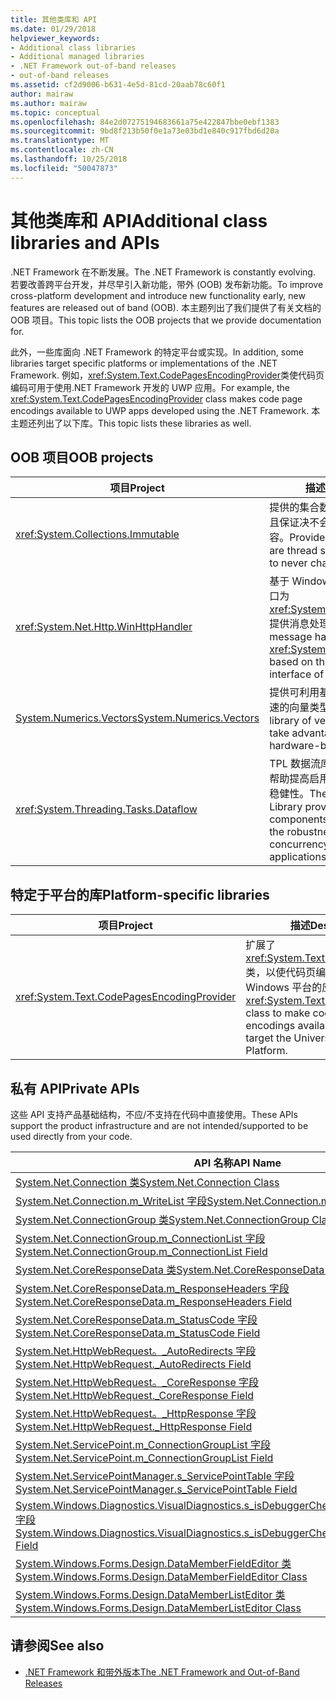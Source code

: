 ```yaml
---
title: 其他类库和 API
ms.date: 01/29/2018
helpviewer_keywords:
- Additional class libraries
- Additional managed libraries
- .NET Framework out-of-band releases
- out-of-band releases
ms.assetid: cf2d9006-b631-4e5d-81cd-20aab78c60f1
author: mairaw
ms.author: mairaw
ms.topic: conceptual
ms.openlocfilehash: 84e2d07275194683661a75e422847bbe0ebf1383
ms.sourcegitcommit: 9bd8f213b50f0e1a73e03bd1e840c917fbd6d20a
ms.translationtype: MT
ms.contentlocale: zh-CN
ms.lasthandoff: 10/25/2018
ms.locfileid: "50047873"
---
```

# <a name="additional-class-libraries-and-apis"></a><span data-ttu-id="4e597-102">其他类库和 API</span><span class="sxs-lookup"><span data-stu-id="4e597-102">Additional class libraries and APIs</span></span>

<span data-ttu-id="4e597-103">.NET Framework 在不断发展。</span><span class="sxs-lookup"><span data-stu-id="4e597-103">The .NET Framework is constantly evolving.</span></span> <span data-ttu-id="4e597-104">若要改善跨平台开发，并尽早引入新功能，带外 (OOB) 发布新功能。</span><span class="sxs-lookup"><span data-stu-id="4e597-104">To improve cross-platform development and introduce new functionality early, new features are released out of band (OOB).</span></span> <span data-ttu-id="4e597-105">本主题列出了我们提供了有关文档的 OOB 项目。</span><span class="sxs-lookup"><span data-stu-id="4e597-105">This topic lists the OOB projects that we provide documentation for.</span></span>  
  
<span data-ttu-id="4e597-106">此外，一些库面向 .NET Framework 的特定平台或实现。</span><span class="sxs-lookup"><span data-stu-id="4e597-106">In addition, some libraries target specific platforms or implementations of the .NET Framework.</span></span> <span data-ttu-id="4e597-107">例如，<xref:System.Text.CodePagesEncodingProvider>类使代码页编码可用于使用.NET Framework 开发的 UWP 应用。</span><span class="sxs-lookup"><span data-stu-id="4e597-107">For example, the <xref:System.Text.CodePagesEncodingProvider> class makes code page encodings available to UWP apps developed using the .NET Framework.</span></span> <span data-ttu-id="4e597-108">本主题还列出了以下库。</span><span class="sxs-lookup"><span data-stu-id="4e597-108">This topic lists these libraries as well.</span></span>  
  
## <a name="oob-projects"></a><span data-ttu-id="4e597-109">OOB 项目</span><span class="sxs-lookup"><span data-stu-id="4e597-109">OOB projects</span></span>
  
| <span data-ttu-id="4e597-110">项目</span><span class="sxs-lookup"><span data-stu-id="4e597-110">Project</span></span> | <span data-ttu-id="4e597-111">描述</span><span class="sxs-lookup"><span data-stu-id="4e597-111">Description</span></span> |  
| ------- | ----------- |  
| <xref:System.Collections.Immutable> | <span data-ttu-id="4e597-112">提供的集合数是线程安全的，并且保证决不会更改该集合的内容。</span><span class="sxs-lookup"><span data-stu-id="4e597-112">Provides collections that are thread safe and guaranteed to never change their contents.</span></span> |
| <xref:System.Net.Http.WinHttpHandler> | <span data-ttu-id="4e597-113">基于 Windows 的 WinHTTP 接口为 <xref:System.Net.Http.HttpClient> 提供消息处理程序。</span><span class="sxs-lookup"><span data-stu-id="4e597-113">Provides a message handler for <xref:System.Net.Http.HttpClient> based on the WinHTTP interface of Windows.</span></span> |
| [<span data-ttu-id="4e597-114">System.Numerics.Vectors</span><span class="sxs-lookup"><span data-stu-id="4e597-114">System.Numerics.Vectors</span></span>](https://msdn.microsoft.com/library/mt452176.aspx) | <span data-ttu-id="4e597-115">提供可利用基于 SIMD 硬件的加速的向量类型库。</span><span class="sxs-lookup"><span data-stu-id="4e597-115">Provides a library of vector types that can take advantage of SIMD hardware-based acceleration.</span></span>| 
| <xref:System.Threading.Tasks.Dataflow> | <span data-ttu-id="4e597-116">TPL 数据流库提供数据流组件以帮助提高启用并发的应用程序的稳健性。</span><span class="sxs-lookup"><span data-stu-id="4e597-116">The TPL Dataflow Library provides dataflow components to help increase the robustness of concurrency-enabled applications.</span></span> |  

## <a name="platform-specific-libraries"></a><span data-ttu-id="4e597-117">特定于平台的库</span><span class="sxs-lookup"><span data-stu-id="4e597-117">Platform-specific libraries</span></span>
  
| <span data-ttu-id="4e597-118">项目</span><span class="sxs-lookup"><span data-stu-id="4e597-118">Project</span></span> | <span data-ttu-id="4e597-119">描述</span><span class="sxs-lookup"><span data-stu-id="4e597-119">Description</span></span> |  
| ------- | ----------- |  
| <xref:System.Text.CodePagesEncodingProvider> | <span data-ttu-id="4e597-120">扩展了<xref:System.Text.EncodingProvider>类，以使代码页编码可用于面向通用 Windows 平台的应用。</span><span class="sxs-lookup"><span data-stu-id="4e597-120">Extends the <xref:System.Text.EncodingProvider> class to make code page encodings available to apps that target the Universal Windows Platform.</span></span> |  
  
## <a name="private-apis"></a><span data-ttu-id="4e597-121">私有 API</span><span class="sxs-lookup"><span data-stu-id="4e597-121">Private APIs</span></span>  

<span data-ttu-id="4e597-122">这些 API 支持产品基础结构，不应/不支持在代码中直接使用。</span><span class="sxs-lookup"><span data-stu-id="4e597-122">These APIs support the product infrastructure and are not intended/supported to be used directly from your code.</span></span>  
  
| <span data-ttu-id="4e597-123">API 名称</span><span class="sxs-lookup"><span data-stu-id="4e597-123">API Name</span></span> |
| -------- |
| [<span data-ttu-id="4e597-124">System.Net.Connection 类</span><span class="sxs-lookup"><span data-stu-id="4e597-124">System.Net.Connection Class</span></span>](../../../docs/framework/additional-apis/connection.md) |
| [<span data-ttu-id="4e597-125">System.Net.Connection.m\_WriteList 字段</span><span class="sxs-lookup"><span data-stu-id="4e597-125">System.Net.Connection.m\_WriteList Field</span></span>](../../../docs/framework/additional-apis/m_writelist.md) |
| [<span data-ttu-id="4e597-126">System.Net.ConnectionGroup 类</span><span class="sxs-lookup"><span data-stu-id="4e597-126">System.Net.ConnectionGroup Class</span></span>](../../../docs/framework/additional-apis/connectiongroup.md) |
| [<span data-ttu-id="4e597-127">System.Net.ConnectionGroup.m\_ConnectionList 字段</span><span class="sxs-lookup"><span data-stu-id="4e597-127">System.Net.ConnectionGroup.m\_ConnectionList Field</span></span>](../../../docs/framework/additional-apis/m_connectionlist.md) |
| [<span data-ttu-id="4e597-128">System.Net.CoreResponseData 类</span><span class="sxs-lookup"><span data-stu-id="4e597-128">System.Net.CoreResponseData Class</span></span>](../../../docs/framework/additional-apis/coreresponsedata.md) |
| [<span data-ttu-id="4e597-129">System.Net.CoreResponseData.m\_ResponseHeaders 字段</span><span class="sxs-lookup"><span data-stu-id="4e597-129">System.Net.CoreResponseData.m\_ResponseHeaders Field</span></span>](../../../docs/framework/additional-apis/coreresponsedata_m_responseheaders.md) |
| [<span data-ttu-id="4e597-130">System.Net.CoreResponseData.m\_StatusCode 字段</span><span class="sxs-lookup"><span data-stu-id="4e597-130">System.Net.CoreResponseData.m\_StatusCode Field</span></span>](../../../docs/framework/additional-apis/coreresponsedata_m_statuscode.md) |
| [<span data-ttu-id="4e597-131">System.Net.HttpWebRequest。\_AutoRedirects 字段</span><span class="sxs-lookup"><span data-stu-id="4e597-131">System.Net.HttpWebRequest.\_AutoRedirects Field</span></span>](../../../docs/framework/additional-apis/_autoredirects.md) |
| [<span data-ttu-id="4e597-132">System.Net.HttpWebRequest。\_CoreResponse 字段</span><span class="sxs-lookup"><span data-stu-id="4e597-132">System.Net.HttpWebRequest.\_CoreResponse Field</span></span>](../../../docs/framework/additional-apis/httpwebrequest__coreresponse.md) |
| [<span data-ttu-id="4e597-133">System.Net.HttpWebRequest。\_HttpResponse 字段</span><span class="sxs-lookup"><span data-stu-id="4e597-133">System.Net.HttpWebRequest.\_HttpResponse Field</span></span>](../../../docs/framework/additional-apis/_httpresponse.md) |
| [<span data-ttu-id="4e597-134">System.Net.ServicePoint.m\_ConnectionGroupList 字段</span><span class="sxs-lookup"><span data-stu-id="4e597-134">System.Net.ServicePoint.m\_ConnectionGroupList Field</span></span>](../../../docs/framework/additional-apis/m_connectiongrouplist.md) |
| [<span data-ttu-id="4e597-135">System.Net.ServicePointManager.s\_ServicePointTable 字段</span><span class="sxs-lookup"><span data-stu-id="4e597-135">System.Net.ServicePointManager.s\_ServicePointTable Field</span></span>](../../../docs/framework/additional-apis/s_servicepointtable.md) |
| [<span data-ttu-id="4e597-136">System.Windows.Diagnostics.VisualDiagnostics.s\_isDebuggerCheckDisabledForTestPurposes 字段</span><span class="sxs-lookup"><span data-stu-id="4e597-136">System.Windows.Diagnostics.VisualDiagnostics.s\_isDebuggerCheckDisabledForTestPurposes Field</span></span>](../../../docs/framework/additional-apis/s-isdebuggercheckdisabledfortestpurposes-field.md) |
| [<span data-ttu-id="4e597-137">System.Windows.Forms.Design.DataMemberFieldEditor 类</span><span class="sxs-lookup"><span data-stu-id="4e597-137">System.Windows.Forms.Design.DataMemberFieldEditor Class</span></span>](../../../docs/framework/additional-apis/datamemberfieldeditor-class.md) |
| [<span data-ttu-id="4e597-138">System.Windows.Forms.Design.DataMemberListEditor 类</span><span class="sxs-lookup"><span data-stu-id="4e597-138">System.Windows.Forms.Design.DataMemberListEditor Class</span></span>](../../../docs/framework/additional-apis/datamemberlisteditor-class.md) |
  
## <a name="see-also"></a><span data-ttu-id="4e597-139">请参阅</span><span class="sxs-lookup"><span data-stu-id="4e597-139">See also</span></span>

- [<span data-ttu-id="4e597-140">.NET Framework 和带外版本</span><span class="sxs-lookup"><span data-stu-id="4e597-140">The .NET Framework and Out-of-Band Releases</span></span>](../../../docs/framework/get-started/the-net-framework-and-out-of-band-releases.md)
